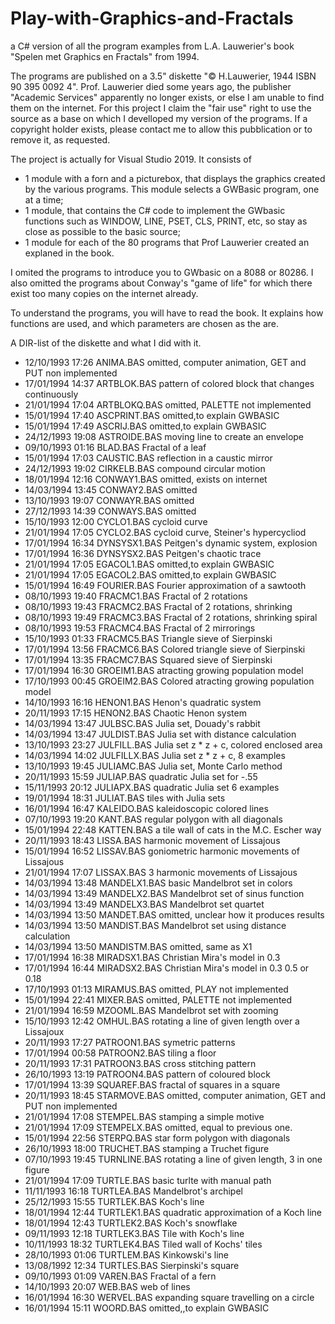 # Play-with-Graphics-and-Fractals

a C# version of all the program examples from L.A. Lauwerier's book "Spelen met Graphics en Fractals" from 1994.

The programs are published on a 3.5" diskette  "© H.Lauwerier, 1944 ISBN 90 395 0092 4". Prof. Lauwerier died some years ago, the publisher "Academic Services" apparently no longer exists, or else I am unable to find them on the internet. For this project I claim the "fair use" right to use the source as a base on which I develloped my version of the programs. If a copyright holder exists, please contact me to allow this pubblication or to remove it, as requested.



The project is actually for Visual Studio 2019.
It consists of 
* 1 module with a forn and a picturebox, that displays the graphics created by the various programs. This module selects a GWBasic program, one at a time;
* 1 module, that contains the C# code to implement the GWbasic functions such as WINDOW, LINE, PSET, CLS, PRINT, etc, so stay as close as possible to the basic source;
* 1 module for each of the 80 programs that Prof Lauwerier created an explaned in the book. 

I omited the programs to introduce you to GWbasic on a 8088 or 80286.
I also omitted the programs about Conway's "game of life" for which there exist too many copies on the internet already.

To understand the programs, you will have to read the book. It explains how functions are used, and which parameters are chosen as the are. 

A DIR-list of the diskette and what I did with it.
* 12/10/1993  17:26 ANIMA.BAS    omitted, computer animation, GET and PUT non implemented
* 17/01/1994  14:37 ARTBLOK.BAS  pattern of colored block that changes continuously
* 21/01/1994  17:04 ARTBLOKQ.BAS omitted, PALETTE not implemented
* 15/01/1994  17:40 ASCPRINT.BAS omitted,to explain GWBASIC
* 15/01/1994  17:49 ASCRIJ.BAS   omitted,to explain GWBASIC
* 24/12/1993  19:08 ASTROIDE.BAS moving line to create an envelope
* 09/10/1993  01:16 BLAD.BAS     Fractal of a leaf
* 15/01/1994  17:03 CAUSTIC.BAS  reflection in a caustic mirror
* 24/12/1993  19:02 CIRKELB.BAS  compound circular motion
* 18/01/1994  12:16 CONWAY1.BAS  omitted, exists on internet
* 14/03/1994  13:45 CONWAY2.BAS  omitted
* 13/10/1993  19:07 CONWAYR.BAS  omitted
* 27/12/1993  14:39 CONWAYS.BAS  omitted
* 15/10/1993  12:00 CYCLO1.BAS   cycloid curve
* 21/01/1994  17:05 CYCLO2.BAS   cycloid curve, Steiner's hypercycliod
* 17/01/1994  16:34 DYNSYSX1.BAS Peitgen's dynamic system, explosion
* 17/01/1994  16:36 DYNSYSX2.BAS Peitgen's chaotic trace
* 21/01/1994  17:05 EGACOL1.BAS  omitted,to explain GWBASIC
* 21/01/1994  17:05 EGACOL2.BAS  omitted,to explain GWBASIC
* 15/01/1994  16:49 FOURIER.BAS  Fourier approximation of a sawtooth
* 08/10/1993  19:40 FRACMC1.BAS  Fractal of 2 rotations
* 08/10/1993  19:43 FRACMC2.BAS  Fractal of 2 rotations, shrinking
* 08/10/1993  19:49 FRACMC3.BAS  Fractal of 2 rotations, shrinking spiral
* 08/10/1993  19:53 FRACMC4.BAS  Fractal of 2 mirrorings
* 15/10/1993  01:33 FRACMC5.BAS  Triangle sieve of Sierpinski
* 17/01/1994  13:56 FRACMC6.BAS  Colored triangle sieve of Sierpinski
* 17/01/1994  13:35 FRACMC7.BAS  Squared sieve of Sierpinski
* 17/01/1994  16:30 GROEIM1.BAS  atracting growing population model
* 17/10/1993  00:45 GROEIM2.BAS  Colored atracting growing population model
* 14/10/1993  16:16 HENON1.BAS   Henon's quadratic system
* 20/11/1993  17:15 HENON2.BAS   Chaotic Henon system
* 14/03/1994  13:47 JULBSC.BAS   Julia set, Douady's rabbit  
* 14/03/1994  13:47 JULDIST.BAS  Julia set with distance calculation
* 13/10/1993  23:27 JULFILL.BAS  Julia set z * z + c, colored enclosed area
* 14/03/1994  14:02 JULFILLX.BAS Julia set z * z + c, 8 examples
* 13/10/1993  19:45 JULIAMC.BAS  Julia set, Monte Carlo method 
* 20/11/1993  15:59 JULIAP.BAS   quadratic Julia set for -.55
* 15/11/1993  20:12 JULIAPX.BAS  quadratic Julia set 6 examples
* 19/01/1994  18:31 JULIAT.BAS   tiles with Julia sets
* 16/01/1994  16:47 KALEIDO.BAS   kaleidoscopic colored lines
* 07/10/1993  19:20 KANT.BAS      regular polygon with all diagonals
* 15/01/1994  22:48 KATTEN.BAS    a tile wall of cats in the M.C. Escher way
* 20/11/1993  18:43 LISSA.BAS     harmonic movement of Lissajous
* 15/01/1994  16:52 LISSAV.BAS    goniometric harmonic movements of Lissajous
* 21/01/1994  17:07 LISSAX.BAS    3 harmonic movements of Lissajous
* 14/03/1994  13:48 MANDELX1.BAS  basic Mandelbrot set in colors
* 14/03/1994  13:49 MANDELX2.BAS  Mandelbrot set of sinus function
* 14/03/1994  13:49 MANDELX3.BAS  Mandelbrot set quartet
* 14/03/1994  13:50 MANDET.BAS    omitted, unclear how it produces results
* 14/03/1994  13:50 MANDIST.BAS   Mandelbrot set using distance calculation
* 14/03/1994  13:50 MANDISTM.BAS  omitted, same as X1
* 17/01/1994  16:38 MIRADSX1.BAS  Christian Mira's model in 0.3
* 17/01/1994  16:44 MIRADSX2.BAS  Christian Mira's model in 0.3 0.5 or 0.18
* 17/10/1993  01:13 MIRAMUS.BAS   omitted, PLAY not implemented
* 15/01/1994  22:41 MIXER.BAS     omitted, PALETTE not implemented
* 21/01/1994  16:59 MZOOML.BAS    Mandelbrot set with zooming
* 15/10/1993  12:42 OMHUL.BAS     rotating a line of given length over a Lissajoux
* 20/11/1993  17:27 PATROON1.BAS  symetric patterns
* 17/01/1994  00:58 PATROON2.BAS  tiling a floor
* 20/11/1993  17:31 PATROON3.BAS  cross stitching pattern
* 26/10/1993  13:19 PATROON4.BAS  pattern of coloured block
* 17/01/1994  13:39 SQUAREF.BAS   fractal of squares in a square
* 20/11/1993  18:45 STARMOVE.BAS  omitted, computer animation, GET and PUT non implemented
* 21/01/1994  17:08 STEMPEL.BAS   stamping a simple motive
* 21/01/1994  17:09 STEMPELX.BAS  omitted, equal to previous one.
* 15/01/1994  22:56 STERPQ.BAS    star form polygon with diagonals
* 26/10/1993  18:00 TRUCHET.BAS   stamping a Truchet figure
* 07/10/1993  19:45 TURNLINE.BAS  rotating a line of given length, 3 in one figure
* 21/01/1994  17:09 TURTLE.BAS    basic turlte with manual path 
* 11/11/1993  16:18 TURTLEA.BAS   Mandelbrot's archipel
* 25/12/1993  15:55 TURTLEK.BAS   Koch's line
* 18/01/1994  12:44 TURTLEK1.BAS  quadratic approximation of a Koch line 
* 18/01/1994  12:43 TURTLEK2.BAS  Koch's snowflake
* 09/11/1993  12:18 TURTLEK3.BAS  Tile with Koch's line
* 10/11/1993  18:32 TURTLEK4.BAS  Tiled wall of Kochs' tiles
* 28/10/1993  01:06 TURTLEM.BAS   Kinkowski's line
* 13/08/1992  12:34 TURTLES.BAS   Sierpinski's square
* 09/10/1993  01:09 VAREN.BAS     Fractal of a fern
* 14/10/1993  20:07 WEB.BAS       web of lines
* 16/01/1994  16:30 WERVEL.BAS    expanding square travelling on a circle
* 16/01/1994  15:11 WOORD.BAS     omitted,,to explain GWBASIC


